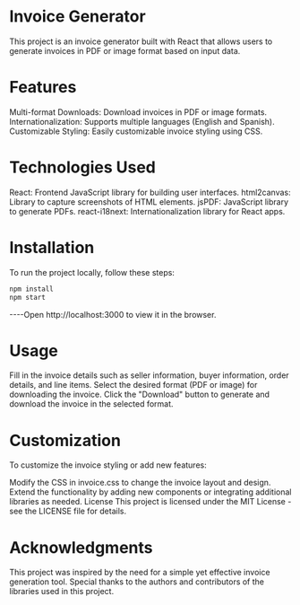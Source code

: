 # Invoice Generator
This project is an invoice generator built with React that allows users to generate invoices in PDF or image format based on input data.

# Features
Multi-format Downloads: Download invoices in PDF or image formats.
Internationalization: Supports multiple languages (English and Spanish).
Customizable Styling: Easily customizable invoice styling using CSS.
# Technologies Used
React: Frontend JavaScript library for building user interfaces.
html2canvas: Library to capture screenshots of HTML elements.
jsPDF: JavaScript library to generate PDFs.
react-i18next: Internationalization library for React apps.
# Installation
To run the project locally, follow these steps:

```bash
npm install
npm start
```

----Open http://localhost:3000 to view it in the browser.

# Usage
Fill in the invoice details such as seller information, buyer information, order details, and line items.
Select the desired format (PDF or image) for downloading the invoice.
Click the "Download" button to generate and download the invoice in the selected format.

# Customization
To customize the invoice styling or add new features:

Modify the CSS in invoice.css to change the invoice layout and design.
Extend the functionality by adding new components or integrating additional libraries as needed.
License
This project is licensed under the MIT License - see the LICENSE file for details.

# Acknowledgments
This project was inspired by the need for a simple yet effective invoice generation tool.
Special thanks to the authors and contributors of the libraries used in this project.
